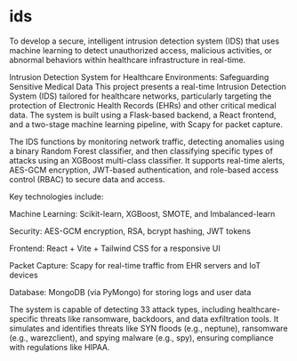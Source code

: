 # ids
To develop a secure, intelligent intrusion detection system (IDS) that uses machine learning to detect unauthorized access, malicious activities, or abnormal behaviors within healthcare infrastructure in real-time.



Intrusion Detection System for Healthcare Environments: Safeguarding Sensitive Medical Data
This project presents a real-time Intrusion Detection System (IDS) tailored for healthcare networks, particularly targeting the protection of Electronic Health Records (EHRs) and other critical medical data. The system is built using a Flask-based backend, a React frontend, and a two-stage machine learning pipeline, with Scapy for packet capture.

The IDS functions by monitoring network traffic, detecting anomalies using a binary Random Forest classifier, and then classifying specific types of attacks using an XGBoost multi-class classifier. It supports real-time alerts, AES-GCM encryption, JWT-based authentication, and role-based access control (RBAC) to secure data and access.

Key technologies include:

Machine Learning: Scikit-learn, XGBoost, SMOTE, and Imbalanced-learn

Security: AES-GCM encryption, RSA, bcrypt hashing, JWT tokens

Frontend: React + Vite + Tailwind CSS for a responsive UI

Packet Capture: Scapy for real-time traffic from EHR servers and IoT devices

Database: MongoDB (via PyMongo) for storing logs and user data

The system is capable of detecting 33 attack types, including healthcare-specific threats like ransomware, backdoors, and data exfiltration tools. It simulates and identifies threats like SYN floods (e.g., neptune), ransomware (e.g., warezclient), and spying malware (e.g., spy), ensuring compliance with regulations like HIPAA.

